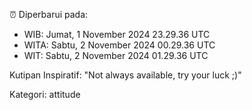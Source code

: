 ⏰ Diperbarui pada:
- WIB: Jumat, 1 November 2024 23.29.36 UTC
- WITA: Sabtu, 2 November 2024 00.29.36 UTC
- WIT: Sabtu, 2 November 2024 01.29.36 UTC

Kutipan Inspiratif:
"Not always available, try your luck ;)"


Kategori: attitude

